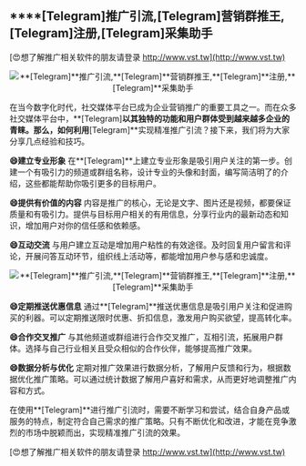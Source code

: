 ## ****[Telegram]**推广引流,**[Telegram]**营销群推王,**[Telegram]**注册,**[Telegram]**采集助手**

[😍想了解推广相关软件的朋友请登录 http://www.vst.tw](http://www.vst.tw)

 <center><img src="https://vst.tw/MP4/tuiguang/png/4.png" alt="**[Telegram]**推广引流,**[Telegram]**营销群推王,**[Telegram]**注册,**[Telegram]**采集助手"></center>

在当今数字化时代，社交媒体平台已成为企业营销推广的重要工具之一。而在众多社交媒体平台中，**[Telegram]**以其独特的功能和用户群体受到越来越多企业的青睐。那么，如何利用**[Telegram]**实现精准推广引流？接下来，我们将为大家分享几点经验和技巧。

**😄建立专业形象**
在**[Telegram]**上建立专业形象是吸引用户关注的第一步。创建一个有吸引力的频道或群组名称，设计专业的头像和封面，编写简洁明了的介绍，这些都能帮助你吸引更多的目标用户。

**😄提供有价值的内容**
内容是推广的核心，无论是文字、图片还是视频，都要保证质量和有吸引力。提供与目标用户相关的有用信息，分享行业内的最新动态和知识，增加用户对你的信任感和依赖感。

**😄互动交流**
与用户建立互动是增加用户粘性的有效途径。及时回复用户留言和评论，开展问答互动环节，组织线上活动等，都能增加用户参与感和忠诚度。

 <center><img src="https://vst.tw/MP4/tuiguang/png/6.png" alt="**[Telegram]**推广引流,**[Telegram]**营销群推王,**[Telegram]**注册,**[Telegram]**采集助手"></center>

**😄定期推送优惠信息**
通过**[Telegram]**推送优惠信息是吸引用户关注和促进购买的利器。可以定期推送限时优惠、折扣信息，激发用户购买欲望，提高转化率。

**😄合作交叉推广**
与其他频道或群组进行合作交叉推广，互相引流，拓展用户群体。选择与自己行业相关且受众相似的合作伙伴，能够提高推广效果。

**😄数据分析与优化**
定期对推广效果进行数据分析，了解用户反馈和行为，根据数据优化推广策略。可以通过统计数据了解用户喜好和需求，从而更好地调整推广内容和方式。

在使用**[Telegram]**进行推广引流时，需要不断学习和尝试，结合自身产品或服务的特点，制定符合自己需求的推广策略。只有不断优化和改进，才能在竞争激烈的市场中脱颖而出，实现精准推广引流的效果。

[😍想了解推广相关软件的朋友请登录 http://www.vst.tw](http://www.vst.tw)



